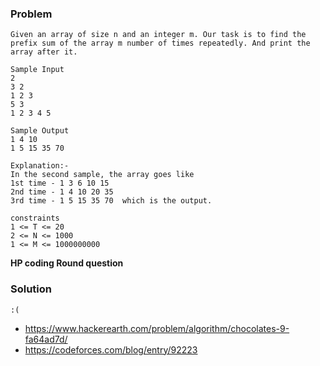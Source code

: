 ### Problem
```
Given an array of size n and an integer m. Our task is to find the prefix sum of the array m number of times repeatedly. And print the array after it.

Sample Input
2
3 2
1 2 3
5 3
1 2 3 4 5

Sample Output
1 4 10
1 5 15 35 70

Explanation:-
In the second sample, the array goes like
1st time - 1 3 6 10 15
2nd time - 1 4 10 20 35
3rd time - 1 5 15 35 70  which is the output.

constraints
1 <= T <= 20
2 <= N <= 1000
1 <= M <= 1000000000
```
**HP coding Round question**

### Solution
```
:(
```

- https://www.hackerearth.com/problem/algorithm/chocolates-9-fa64ad7d/
- https://codeforces.com/blog/entry/92223